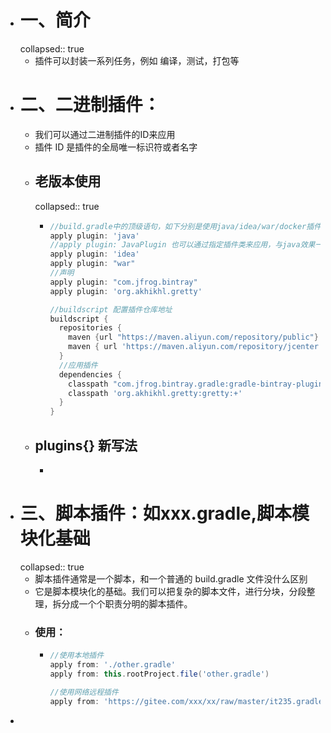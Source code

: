 - # 一、简介
  collapsed:: true
	- 插件可以封装一系列任务，例如 编译，测试，打包等
- # 二、二进制插件：
	- 我们可以通过二进制插件的ID来应用
	- 插件 ID 是插件的全局唯一标识符或者名字
	- ## 老版本使用
	  collapsed:: true
		- ```groovy
		  //build.gradle中的顶级语句，如下分别是使用java/idea/war/docker插件
		  apply plugin: 'java'
		  //apply plugin: JavaPlugin 也可以通过指定插件类来应用，与java效果一样
		  apply plugin: 'idea'
		  apply plugin: "war"
		  //声明
		  apply plugin: "com.jfrog.bintray"
		  apply plugin: 'org.akhikhl.gretty'
		  
		  //buildscript 配置插件仓库地址
		  buildscript {
		    repositories {
		      maven {url "https://maven.aliyun.com/repository/public"}
		      maven { url 'https://maven.aliyun.com/repository/jcenter' }
		    }
		    //应用插件
		    dependencies {
		      classpath "com.jfrog.bintray.gradle:gradle-bintray-plugin:1.8.0"
		      classpath 'org.akhikhl.gretty:gretty:+'
		    }
		  }
		  
		  
		  ```
	- ## plugins{} 新写法
		- ```groovy
		  ```
- # 三、脚本插件：如xxx.gradle,脚本模块化基础
  collapsed:: true
	- 脚本插件通常是一个脚本，和一个普通的 build.gradle 文件没什么区别
	- 它是脚本模块化的基础。我们可以把复杂的脚本文件，进行分块，分段整理，拆分成一个个职责分明的脚本插件。
	- ### 使用：
		- ```groovy
		  //使用本地插件
		  apply from: './other.gradle'
		  apply from: this.rootProject.file('other.gradle')
		  
		  //使用网络远程插件
		  apply from: 'https://gitee.com/xxx/xx/raw/master/it235.gradle'
		  
		  ```
-